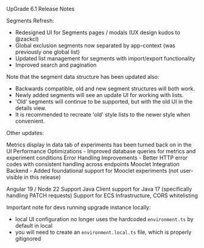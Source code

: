 UpGrade 6.1 Release Notes

Segments Refresh:

- Redesigned UI for Segments pages / modals (UX design kudos to @zackcl)
- Global exclusion segments now separated by app-context (was previously one global list)
- Updated list management for segments with import/export functionality
- Improved search and pagination

Note that the segment data structure has been updated also:

- Backwards compatible, old and new segment structures will both work.
- Newly added segments will see an update UI for working with lists.
- 'Old' segments will continue to be supported, but with the old UI in the details view.
- It is recommended to recreate 'old' style lists to the newer style when convenient.

Other updates:

Metrics display in data tab of experiments has been turned back on in the UI
Performance Optimizations - Improved database queries for metrics and experiment conditions
Error Handling Improvements - Better HTTP error codes with consistent handling across endpoints
Mooclet Integration Backend - Added foundational support for Mooclet experiments (not user-visible in this release)

Angular 19 / Node 22 Support
Java Client support for Java 17 (specifically handling PATCH requests)
Support for ECS Infrastructure, CORS whitelisting

Important note for devs running upgrade instance locally:
- local UI configuration no longer uses the hardcoded `environment.ts` by default in local
- you will need to create an `environment.local.ts` file, which is properly gitignored